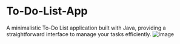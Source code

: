 # To-Do-List-App
A minimalistic To-Do List application built with Java, providing a straightforward interface to manage your tasks efficiently.
![image](https://github.com/gambre09/To-Do-List-App/assets/115577142/3d1ab3ae-a114-4b38-a025-e1b5e86c7928)
